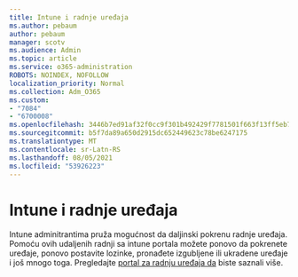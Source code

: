 ```yaml
---
title: Intune i radnje uređaja
ms.author: pebaum
author: pebaum
manager: scotv
ms.audience: Admin
ms.topic: article
ms.service: o365-administration
ROBOTS: NOINDEX, NOFOLLOW
localization_priority: Normal
ms.collection: Adm_O365
ms.custom:
- "7084"
- "6700008"
ms.openlocfilehash: 3446b7ed91af32f0cc9f301b492429f7781501f663f13ff5eb71374d23a65f83
ms.sourcegitcommit: b5f7da89a650d2915dc652449623c78be6247175
ms.translationtype: MT
ms.contentlocale: sr-Latn-RS
ms.lasthandoff: 08/05/2021
ms.locfileid: "53926223"
---
```

# <a name="intune-and-device-actions"></a>Intune i radnje uređaja

Intune adminitrantima pruža mogućnost da daljinski pokrenu radnje uređaja. Pomoću ovih udaljenih radnji sa intune portala možete ponovo da pokrenete uređaje, ponovo postavite lozinke, pronađete izgubljene ili ukradene uređaje i još mnogo toga. Pregledajte [portal za radnju uređaja da](https://docs.microsoft.com/mem/intune/remote-actions/) biste saznali više.
